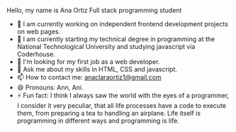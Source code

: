 Hello, my name is Ana Ortiz
Full stack programming student
- 🔭 I am currently working on independent frontend development projects on web pages.
- 🌱 I am currently starting my technical degree in programming at the National Technological University and studying javascript via Coderhouse.
- 👯 I'm looking for my first job as a web developer.
- 💬 Ask me about my skills in HTML, CSS and javascript.
- 📫 How to contact me: anaclaraortiz1@gmail.com
- 😄 Pronouns: Ann, Ani.
- ⚡ Fun fact: I think I always saw the world with the eyes of a programmer, I consider it very peculiar, that all life processes have a code to execute them, from preparing a tea to handling an airplane. Life itself is programming in different ways and programming is life.
